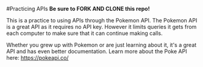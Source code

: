#Practicing APIs
**Be sure to FORK AND CLONE this repo!**

This is a practice to using APIs through the Pokemon API. The Pokemon API is a great API as it requires no API key. However it limits queries it gets from each computer to make sure that it can continue making calls.

Whether you grew up with Pokemon or are just learning about it, it's a great API and has even better documentation.
Learn more about the Poke API here: https://pokeapi.co/
